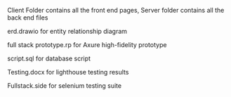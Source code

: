 Client Folder contains all the front end pages, Server folder contains all the back end files

erd.drawio for entity relationship diagram

full stack prototype.rp for Axure high-fidelity prototype

script.sql for database script

Testing.docx for lighthouse testing results

Fullstack.side for selenium testing suite
